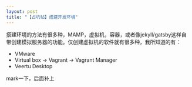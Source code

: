 ```yaml
---
layout: post
title: "【占坑帖】搭建开发环境"
---
```


搭建环境的方法有很多种，MAMP，虚拟机，容器，或者像jekyll/gatsby这样自带创建模拟服务器的功能。仅创建虚拟机的软件就有很多种，我所知道的有：

- VMware
- Virtual box -> Vagrant -> Vagrant Manager
- Veertu Desktop

mark一下，后面补上